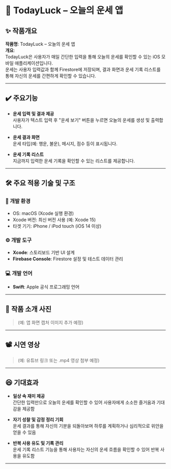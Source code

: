 # 🌟 TodayLuck – 오늘의 운세 앱

## ✨ 작품개요  
**작품명**: TodayLuck – 오늘의 운세 앱  
**개요**:  
TodayLuck은 사용자가 매일 간단한 입력을 통해 오늘의 운세를 확인할 수 있는 iOS 모바일 애플리케이션입니다.  
운세는 사용자 입력값과 함께 Firestore에 저장되며, 결과 화면과 운세 기록 리스트를 통해 자신의 운세를 간편하게 확인할 수 있습니다.

---

## ✔️ 주요기능  

- **운세 입력 및 결과 제공**  
  사용자가 텍스트 입력 후 "운세 보기" 버튼을 누르면 오늘의 운세를 생성 및 출력합니다.

- **운세 결과 화면**  
  운세 타입(예: 행운, 불운), 메시지, 점수 등이 표시됩니다.

- **운세 기록 리스트**  
  지금까지 입력한 운세 기록을 확인할 수 있는 리스트를 제공합니다.


---

## 🛠️ 주요 적용 기술 및 구조  

### 📱 개발 환경  
- OS: macOS (Xcode 실행 환경)  
- Xcode 버전: 최신 버전 사용 (예: Xcode 15)  
- 타겟 기기: iPhone / iPod touch (iOS 14 이상)

### ⚙️ 개발 도구  
- **Xcode**: 스토리보드 기반 UI 설계  
- **Firebase Console**: Firestore 설정 및 테스트 데이터 관리

### 💻 개발 언어  
- **Swift**: Apple 공식 프로그래밍 언어

---

## 🎥 작품 소개 사진  
> (예: 앱 화면 캡처 이미지 추가 예정)

---

## 📽️ 시연 영상  
> (예: 유튜브 링크 또는 .mp4 영상 첨부 예정)

---

## 😆 기대효과  

- **일상 속 재미 제공**  
  간단한 입력만으로 오늘의 운세를 확인할 수 있어 사용자에게 소소한 즐거움과 기대감을 제공함

- **자기 성찰 및 감정 정리 기회**  
  운세 결과를 통해 자신의 기분을 되돌아보며 하루를 계획하거나 심리적으로 위안을 얻을 수 있음

- **반복 사용 유도 및 기록 관리**  
  운세 기록 리스트 기능을 통해 사용자는 자신의 운세 흐름을 확인할 수 있어 반복 사용을 유도함

---

